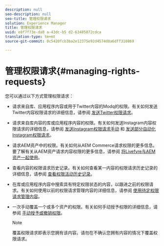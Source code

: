 ```yaml
---
description: null
seo-description: null
seo-title: 管理权限请求
solution: Experience Manager
title: 管理权限请求
uuid: e8f7f73e-da8 a-43dc-b5 d2-63485872cdca
translation-type: tm+mt
source-git-commit: 0c5420fcb3ba2e12375e92d4574d0a6dff310869

---
```



# 管理权限请求{#managing-rights-requests}

您可以通过以下方式管理权限请求：

* 请求来自库、应用程序内容或用于Twitter内容的Modq的权限。有关如何发送Twitter内容权限请求的详细信息，请参阅 [发送Twitter权限请求](../c-how-requesting-rights-works/t-send-a-rights-request-to-own-a-digital-asset.md#t_send_a_rights_request_to_own_a_digital_asset)。
* 请求来自库内容的库或应用程序内容的权限。有关如何发送Instagram内容权限请求的详细信息，请参阅 [发送Instagram权限请求手动](../c-how-requesting-rights-works/c-send-instagram-manual-rights-request.md#c_send_instagram_manual_rights_request) 和 [发送部分自动化Instagram权限请求](../c-how-requesting-rights-works/c-send-an-instagram-rights-request-from-the-library.md#c_send_an_instagram_rights_request_from_the_library)。

* 请求AEM资产中的权限。有关如何从AEM Commerce请求权限的更多信息。要了解有关从AEM资产请求内容权限的更多信息，请参阅 [将Livefyre与AEM资产一起使用](https://helpx.adobe.com/experience-manager/6-4/sites/administering/using/livefyre.html#UseLivefyrewithAEMAssets)。
* 查看内容的权限请求历史记录。有关如何查看某一内容的权限请求历史记录的详细信息，请参阅 [查看权限活动历史记录](../c-how-requesting-rights-works/c-view-rights-activity-history.md#c_view_rights_activity_history)。
* 在库或应用程序内容中搜索具有特定权限状态的内容，以跟进之前的权限请求。有关如何使用以前的权限请求管理内容的详细信息，请参阅 [使用待定权限请求管理内容](../c-how-requesting-rights-works/t-manage-content-with-pending-rights-request.md#t_manage_content_with_pending_rights_request)。
* 一次手动覆盖一个或多个资产的权限。有关如何手动授予权限的详细信息，请参阅 [手动授予或撤销权限](../c-how-requesting-rights-works/t-manually-grant-the-rights-for-one-or-more-assets.md#t_manually_grant_the_rights_for_one_or_more_assets)。

   >[!NOTE]
   >
   >覆盖权限请求即表示您拥有该内容。请勿在不确认您拥有内容的情况下覆盖权限请求。


